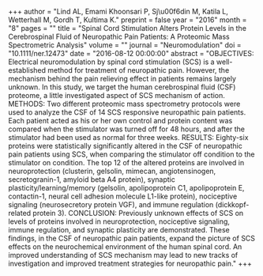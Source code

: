 +++
author = "Lind AL, Emami Khoonsari P, Sj\u00f6din M, Katila L, Wetterhall M, Gordh T, Kultima K."
preprint = false
year = "2016"
month = "8"
pages = ""
title = "Spinal Cord Stimulation Alters Protein Levels in the Cerebrospinal Fluid of Neuropathic Pain Patients: A Proteomic Mass Spectrometric Analysis"
volume = ""
journal = "Neuromodulation"
doi = "10.1111/ner.12473"
date = "2016-08-12 00:00:00"
abstract = "OBJECTIVES: Electrical neuromodulation by spinal cord stimulation (SCS) is a well-established method for treatment of neuropathic pain. However, the mechanism behind the pain relieving effect in patients remains largely unknown. In this study, we target the human cerebrospinal fluid (CSF) proteome, a little investigated aspect of SCS mechanism of action. METHODS: Two different proteomic mass spectrometry protocols were used to analyze the CSF of 14 SCS responsive neuropathic pain patients. Each patient acted as his or her own control and protein content was compared when the stimulator was turned off for 48 hours, and after the stimulator had been used as normal for three weeks. RESULTS: Eighty-six proteins were statistically significantly altered in the CSF of neuropathic pain patients using SCS, when comparing the stimulator off condition to the stimulator on condition. The top 12 of the altered proteins are involved in neuroprotection (clusterin, gelsolin, mimecan, angiotensinogen, secretogranin-1, amyloid beta A4 protein), synaptic plasticity/learning/memory (gelsolin, apolipoprotein C1, apolipoprotein E, contactin-1, neural cell adhesion molecule L1-like protein), nociceptive signaling (neurosecretory protein VGF), and immune regulation (dickkopf-related protein 3). CONCLUSION: Previously unknown effects of SCS on levels of proteins involved in neuroprotection, nociceptive signaling, immune regulation, and synaptic plasticity are demonstrated. These findings, in the CSF of neuropathic pain patients, expand the picture of SCS effects on the neurochemical environment of the human spinal cord. An improved understanding of SCS mechanism may lead to new tracks of investigation and improved treatment strategies for neuropathic pain."
+++

